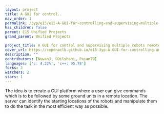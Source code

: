 ```yaml
---
layout: project
title: A GUI for control..
nav_order: 1
permalink: /3yp/e15/e15-A-GUI-for-controlling-and-supervising-multiple-robots-remotely
has_children: false
parent: E15 Unified Projects
grand_parent: Unified Projects

project_title: A GUI for control and supervising multiple robots remotely
cover_url: https://cepdnaclk.github.io/e15-3yp-A-GUI-for-controlling-and-supervising-multiple-robots-remotely/data/img_cover.jpg
description: ""
contributors: [NuwanJ, DDilshani, PasanT9]
languages: ['c: 4.22%', 'c++: 95.78']
forks: 3
watchers: 2
stars: 1
---
```



The idea is to create a GUI platform where a user can give commands which is to be followed by some ground units in a remote location. The server can identify the starting locations of the robots and manipulate them to do the task in the most efficient way as possible.
